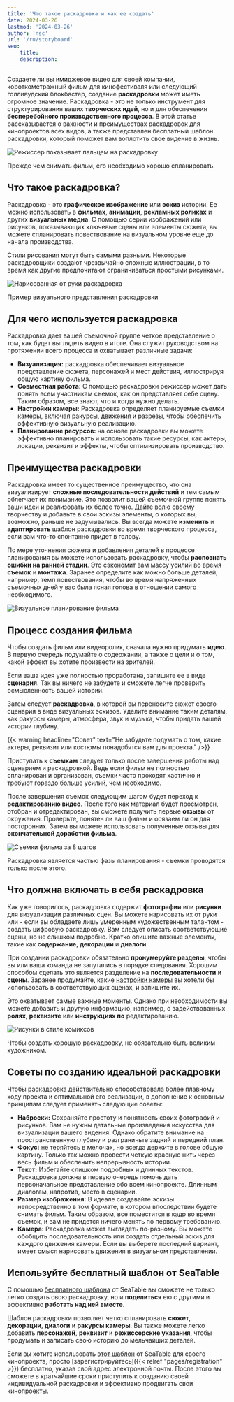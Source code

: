 ```yaml
---
title: 'Что такое раскадровка и как ее создать'
date: 2024-03-26
lastmod: '2024-03-26'
author: 'nsc'
url: '/ru/storyboard'
seo:
    title:
    description:
---
```


Создаете ли вы имиджевое видео для своей компании, короткометражный фильм для кинофестиваля или следующий голливудский блокбастер, создание **раскадровки** может иметь огромное значение. Раскадровка - это не только инструмент для структурирования ваших **творческих идей**, но и для обеспечения **бесперебойного производственного процесса**. В этой статье рассказывается о важности и преимуществах раскадровок для кинопроектов всех видов, а также представлен бесплатный шаблон раскадровки, который поможет вам воплотить свое видение в жизнь.

![Режиссер показывает пальцем на раскадровку](images/dix-sept-xEKgWKmUk5A-unsplash-711x463.jpg)

Прежде чем снимать фильм, его необходимо хорошо спланировать.

## Что такое раскадровка?

Раскадровка - это **графическое изображение** или **эскиз** истории. Ее можно использовать в **фильмах**, **анимации**, **рекламных роликах** и других **визуальных медиа**. С помощью серии изображений или рисунков, показывающих ключевые сцены или элементы сюжета, вы можете спланировать повествование на визуальном уровне еще до начала производства.

Стили рисования могут быть самыми разными. Некоторые раскадровщики создают чрезвычайно сложные иллюстрации, в то время как другие предпочитают ограничиваться простыми рисунками.

![Нарисованная от руки раскадровка](images/dix-sept-idiRDLFPH6A-unsplash-711x936.jpg)

Пример визуального представления раскадровки

## Для чего используется раскадровка

Раскадровка дает вашей съемочной группе четкое представление о том, как будет выглядеть видео в итоге. Она служит руководством на протяжении всего процесса и охватывает различные задачи:

- **Визуализация:** раскадровка обеспечивает визуальное представление сюжета, персонажей и мест действия, иллюстрируя общую картину фильма.
- **Совместная работа:** С помощью раскадровки режиссер может дать понять всем участникам съемок, как он представляет себе сцену. Таким образом, все знают, что и когда нужно делать.
- **Настройки камеры:** Раскадровка определяет планируемые съемки камеры, включая ракурсы, движения и разрезы, чтобы обеспечить эффективную визуальную реализацию.
- **Планирование ресурсов:** на основе раскадровки вы можете эффективно планировать и использовать такие ресурсы, как актеры, локации, реквизит и эффекты, чтобы оптимизировать производство.

## Преимущества раскадровки

Раскадровка имеет то существенное преимущество, что она визуализирует **сложные последовательности действий** и тем самым облегчает их понимание. Это позволит вашей съемочной группе понять ваши идеи и реализовать их более точно. Дайте волю своему творчеству и добавьте в свои эскизы элементы, о которых вы, возможно, раньше не задумывались. Вы всегда можете **изменить** и **адаптировать** шаблон раскадровки во время творческого процесса, если вам что-то спонтанно придет в голову.

По мере уточнения сюжета и добавления деталей в процессе планирования вы можете использовать раскадровку, чтобы **распознать ошибки на ранней стадии**. Это сэкономит вам массу усилий во время **съемок** и **монтажа**. Заранее определите как можно больше деталей, например, темп повествования, чтобы во время напряженных съемочных дней у вас была ясная голова в отношении самого необходимого.

![Визуальное планирование фильма](images/matt-popovich-pJwWrP-OIfk-unsplash-711x457.jpg)

## Процесс создания фильма

Чтобы создать фильм или видеоролик, сначала нужно придумать **идею**. В первую очередь подумайте о содержании, а также о цели и о том, какой эффект вы хотите произвести на зрителей.

Если ваша идея уже полностью проработана, запишите ее в виде **сценария**. Так вы ничего не забудете и сможете легче проверить осмысленность вашей истории.

Затем следует **раскадровка**, в которой вы переносите сюжет своего сценария в виде визуальных эскизов. Уделите внимание таким деталям, как ракурсы камеры, атмосфера, звук и музыка, чтобы придать вашей истории глубину.

{{< warning headline="Совет" text="Не забудьте подумать о том, какие актеры, реквизит или костюмы понадобятся вам для проекта." />}}

Приступать к **съемкам** следует только после завершения работы над сценарием и раскадровкой. Ведь если фильм не полностью спланирован и организован, съемки часто проходят хаотично и требуют гораздо больше усилий, чем необходимо.

После завершения съемок следующим шагом будет переход к **редактированию видео**. После того как материал будет просмотрен, отобран и отредактирован, вы сможете получить первые **отзывы** от окружения. Проверьте, понятен ли ваш фильм и осязаем ли он для посторонних. Затем вы можете использовать полученные отзывы для **окончательной доработки фильма**.

![Съемки фильма за 8 шагов](images/Film-drehen-in-8-Schritten-711x1264.png)

Раскадровка является частью фазы планирования - съемки проводятся только после этого.

## Что должна включать в себя раскадровка

Как уже говорилось, раскадровка содержит **фотографии** или **рисунки** для визуализации различных сцен. Вы можете нарисовать их от руки или - если вы обладаете лишь умеренным художественным талантом - создать цифровую раскадровку. Вам следует описать соответствующие сцены, но не слишком подробно. Кратко опишите важные элементы, такие как **содержание**, **декорации** и **диалоги**.

При создании раскадровки обязательно **пронумеруйте разделы**, чтобы вы или ваша команда не запутались в порядке следования. Хорошим способом сделать это является разделение на **последовательности** и **сцены**. Заранее продумайте, какие [настройки камеры](https://filmpuls.info/einstellungen-einstellungsgroesse-bildausschnitt/) вы хотели бы использовать в соответствующих сценах, и запишите их.

Это охватывает самые важные моменты. Однако при необходимости вы можете добавить и другую информацию, например, о задействованных **ролях**, **реквизите** или **инструкциях по** редактированию.

![Рисунки в стиле комиксов](images/nasim-keshmiri-bNjYwZrkJ3A-unsplash-711x474.jpg)

Чтобы создать хорошую раскадровку, не обязательно быть великим художником.

## Советы по созданию идеальной раскадровки

Чтобы раскадровка действительно способствовала более плавному ходу проекта и оптимальной его реализации, в дополнение к основным принципам следует применять следующие советы:

- **Наброски:** Сохраняйте простоту и понятность своих фотографий и рисунков. Вам не нужны детальные произведения искусства для визуализации вашего видения. Однако обратите внимание на пространственную глубину и разграничьте задний и передний план.
- **Фокус:** не теряйтесь в мелочах, но всегда держите в голове общую картину. Только так можно провести четкую красную нить через весь фильм и обеспечить непрерывность истории.
- **Текст:** Избегайте слишком подробных и длинных текстов. Раскадровка должна в первую очередь помочь дать первоначальное представление обо всем кинопроекте. Длинным диалогам, напротив, место в сценарии.
- **Размер изображения:** В идеале создавайте эскизы непосредственно в том формате, в котором впоследствии будете снимать фильм. Таким образом, все поместится в кадр во время съемок, и вам не придется ничего менять по первому требованию.
- **Камера:** Раскадровка может выглядеть по-разному. Вы можете обобщить последовательность или создать отдельный эскиз для каждого движения камеры. Если вы выберете последний вариант, имеет смысл нарисовать движения в визуальном представлении.

## Используйте бесплатный шаблон от SeaTable

С помощью [бесплатного шаблона](https://seatable.io/ru/vorlage/k6o24najsho8oipbkwmo8g/) от SeaTable вы сможете не только легко создать свою раскадровку, но и **поделиться** ею с другими и эффективно **работать над ней вместе**.

Шаблон раскадровки позволяет четко спланировать **сюжет**, **декорации**, **диалоги** и **ракурсы камеры**. Вы также можете легко добавить **персонажей**, **реквизит** и **режиссерские указания**, чтобы продумать и записать свою историю до мельчайших деталей.

Если вы хотите использовать [этот шаблон](https://seatable.io/ru/vorlage/k6o24najsho8oipbkwmo8g/) от SeaTable для своего кинопроекта, просто [зарегистрируйтесь]({{< relref "pages/registration" >}}) бесплатно, указав свой адрес электронной почты. После этого вы сможете в кратчайшие сроки приступить к созданию своей индивидуальной раскадровки и эффективно продвигать свои кинопроекты.
